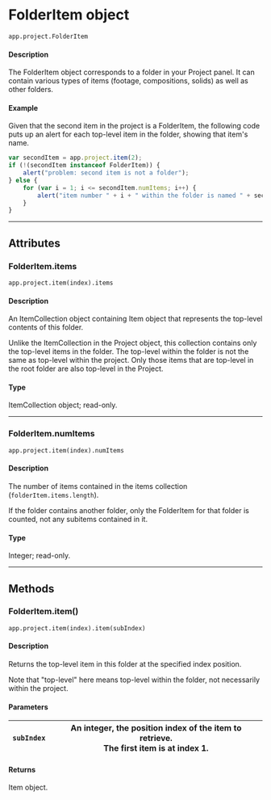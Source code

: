 # FolderItem object

`app.project.FolderItem`

#### Description

The FolderItem object corresponds to a folder in your Project panel. It can contain various types of items (footage, compositions, solids) as well as other folders.

#### Example

Given that the second item in the project is a FolderItem, the following code puts up an alert for each top-level item in the folder, showing that item's name.

```javascript
var secondItem = app.project.item(2);
if (!(secondItem instanceof FolderItem)) {
    alert("problem: second item is not a folder");
} else {
    for (var i = 1; i <= secondItem.numItems; i++) {
        alert("item number " + i + " within the folder is named " + secondItem.item(i).name);
    }
}
```

---

## Attributes

### FolderItem.items

`app.project.item(index).items`

#### Description

An ItemCollection object containing Item object that represents the top-level contents of this folder.

Unlike the ItemCollection in the Project object, this collection contains only the top-level items in the folder. The top-level within the folder is not the same as top-level within the project. Only those items that are top-level in the root folder are also top-level in the Project.

#### Type

ItemCollection object; read-only.

---

### FolderItem.numItems

`app.project.item(index).numItems`

#### Description

The number of items contained in the items collection (`folderItem.items.length`).

If the folder contains another folder, only the FolderItem for that folder is counted, not any subitems contained in it.

#### Type

Integer; read-only.

---

## Methods

### FolderItem.item()

`app.project.item(index).item(subIndex)`

#### Description

Returns the top-level item in this folder at the specified index position.

Note that "top-level" here means top-level within the folder, not necessarily within the project.

#### Parameters

| `subIndex`   | An integer, the position index of the item to retrieve.<br/>The first item is at index 1.   |
|--------------|---------------------------------------------------------------------------------------------|

#### Returns
Item object.
